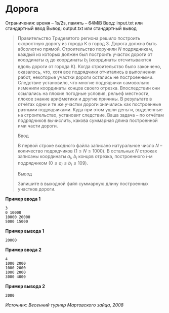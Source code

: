 # Дорога

Ограничения: время – 1s/2s, память – 64MiB Ввод: input.txt или стандартный ввод Вывод: output.txt или стандартный вывод

> Правительство Тридевятого региона решило построить скоростную дорогу из города К в город З. Дорога должна быть абсолютно прямой. Строительство поручили $N$ подрядчикам, каждый из которых должен был построить участок дороги от координаты $a_i$ до координаты $b_i$ (координаты отсчитываются вдоль дороги от города К). Когда строительство было закончено, оказалось, что, хотя все подрядчики отчитались в выполнении работ, некоторые участки дороги остались не построенными. Следствие установило, что многие подрядчики самовольно изменили координаты концов своего отрезка. Впоследствии они ссылались на плохие погодные условия, рельеф местности, плохое знание арифметики и другие причины. В результате в отчётах одни и те же участки дороги значились как построенные разными подрядчиками. Куда при этом ушли деньги, выделенные на строительство, установит следствие. Ваша задача – по отчётам подрядчиков вычислить, какова суммарная длина построенной ими части дороги.
>
> Ввод
>
> В первой строке входного файла записано натуральное число $N$ – количество подрядчиков $(1 ≤ N ≤ 1000)$. В остальных $N$ строках записаны координаты $a_i$, $b_i$ концов отрезка, построенного $i$-м подрядчиком $(0 ≤ a_i ≤ b_i ≤ 109)$.
>
> Вывод
>
> Запишите в выходной файл суммарную длину построенных участков дороги.

**Пример ввода 1**
```
3
0 10000
10000 20000
5000 15000
```
**Пример вывода 1**
```
20000
```
**Пример ввода 2**
```
4
1000 2000
1000 2000
1000 2000
3000 4000
```
**Пример вывода 2**
```
2000
```

*Источник: Весенний турнир Мартовского зайца, 2008*
